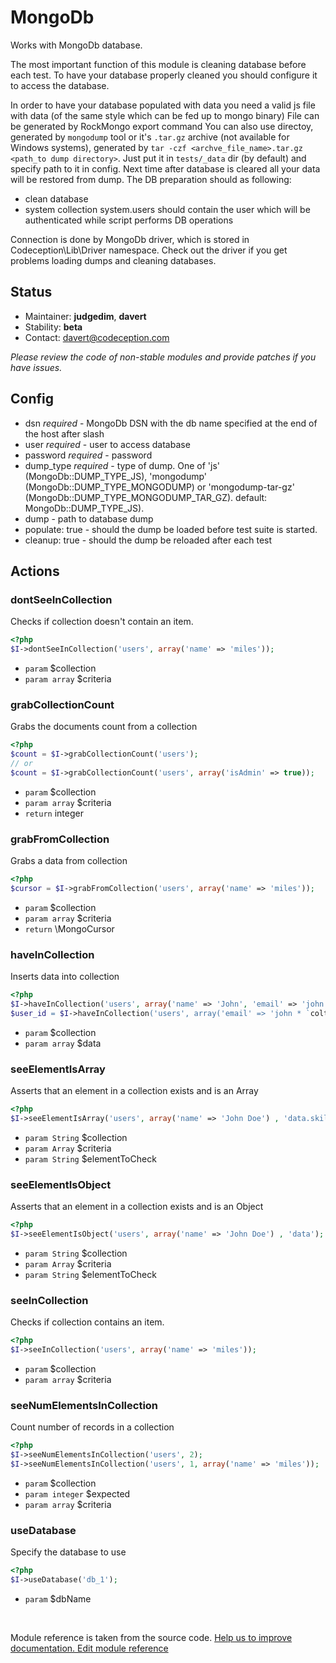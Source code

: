 # MongoDb


Works with MongoDb database.

The most important function of this module is cleaning database before each test.
To have your database properly cleaned you should configure it to access the database.

In order to have your database populated with data you need a valid js file with data (of the same style which can be fed up to mongo binary)
File can be generated by RockMongo export command
You can also use directoy, generated by ```mongodump``` tool or it's ```.tar.gz``` archive (not available for Windows systems), generated by ```tar -czf <archve_file_name>.tar.gz <path_to dump directory>```.
Just put it in ``` tests/_data ``` dir (by default) and specify path to it in config.
Next time after database is cleared all your data will be restored from dump.
The DB preparation should as following:
- clean database
- system collection system.users should contain the user which will be authenticated while script performs DB operations

Connection is done by MongoDb driver, which is stored in Codeception\Lib\Driver namespace.
Check out the driver if you get problems loading dumps and cleaning databases.

## Status

* Maintainer: **judgedim**, **davert**
* Stability: **beta**
* Contact: davert@codeception.com

*Please review the code of non-stable modules and provide patches if you have issues.*

## Config

* dsn *required* - MongoDb DSN with the db name specified at the end of the host after slash
* user *required* - user to access database
* password *required* - password
* dump_type *required* - type of dump.
  One of 'js' (MongoDb::DUMP_TYPE_JS), 'mongodump' (MongoDb::DUMP_TYPE_MONGODUMP) or 'mongodump-tar-gz' (MongoDb::DUMP_TYPE_MONGODUMP_TAR_GZ).
  default: MongoDb::DUMP_TYPE_JS).
* dump - path to database dump
* populate: true - should the dump be loaded before test suite is started.
* cleanup: true - should the dump be reloaded after each test



## Actions

### dontSeeInCollection
 
Checks if collection doesn't contain an item.

``` php
<?php
$I->dontSeeInCollection('users', array('name' => 'miles'));
```

 * `param` $collection
 * `param array` $criteria


### grabCollectionCount
 
Grabs the documents count from a collection

``` php
<?php
$count = $I->grabCollectionCount('users');
// or
$count = $I->grabCollectionCount('users', array('isAdmin' => true));
```

 * `param` $collection
 * `param array` $criteria
 * `return` integer


### grabFromCollection
 
Grabs a data from collection

``` php
<?php
$cursor = $I->grabFromCollection('users', array('name' => 'miles'));
```

 * `param` $collection
 * `param array` $criteria
 * `return` \MongoCursor


### haveInCollection
 
Inserts data into collection

``` php
<?php
$I->haveInCollection('users', array('name' => 'John', 'email' => 'john * `coltrane.com'));` 
$user_id = $I->haveInCollection('users', array('email' => 'john * `coltrane.com'));` 
```

 * `param` $collection
 * `param array` $data


### seeElementIsArray
 
Asserts that an element in a collection exists and is an Array

``` php
<?php
$I->seeElementIsArray('users', array('name' => 'John Doe') , 'data.skills');
```

 * `param String` $collection
 * `param Array` $criteria
 * `param String` $elementToCheck


### seeElementIsObject
 
Asserts that an element in a collection exists and is an Object

``` php
<?php
$I->seeElementIsObject('users', array('name' => 'John Doe') , 'data');
```

 * `param String` $collection
 * `param Array` $criteria
 * `param String` $elementToCheck


### seeInCollection
 
Checks if collection contains an item.

``` php
<?php
$I->seeInCollection('users', array('name' => 'miles'));
```

 * `param` $collection
 * `param array` $criteria


### seeNumElementsInCollection
 
Count number of records in a collection

``` php
<?php
$I->seeNumElementsInCollection('users', 2);
$I->seeNumElementsInCollection('users', 1, array('name' => 'miles'));
```

 * `param` $collection
 * `param integer` $expected
 * `param array` $criteria


### useDatabase
 
Specify the database to use

``` php
<?php
$I->useDatabase('db_1');
```

 * `param` $dbName

<p>&nbsp;</p><div class="alert alert-warning">Module reference is taken from the source code. <a href="https://github.com/Codeception/Codeception/tree/2.2/src/Codeception/Module/MongoDb.php">Help us to improve documentation. Edit module reference</a></div>
